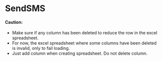 # SendSMS


#### Caution: 
- Make sure if any column has been deleted to reduce the row in the excel spreadsheet.
 - For now, the excel spreadsheet where some columns have been deleted is invalid, only to fail loading.
 - Just add column when creating spreadsheet. Do not delete column.
